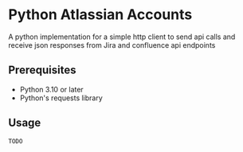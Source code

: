 # Python Atlassian Accounts
A python implementation for a simple http client to send api calls and receive json responses from Jira and confluence api endpoints

## Prerequisites
- Python 3.10 or later
- Python's requests library

## Usage
```bash
TODO
```
